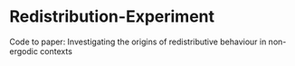 # Redistribution-Experiment
Code to paper: Investigating the origins of redistributive behaviour in non-ergodic contexts
